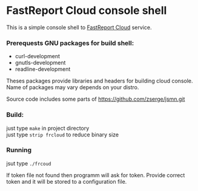 # FastReport Cloud console shell #

This is a simple console shell to [FastReport Cloud](https://fastreport.cloud/ "FastReport.Cloud") service.

### Prerequests GNU packages for build shell: ### 
<ul>
<li>curl-development</li>
<li>gnutls-development</li>
<li>readline-development</li>
</ul>     

Theses packages provide libraries and headers for building cloud console. Name of packages may vary depends on your distro.

Source code includes some parts of https://github.com/zserge/jsmn.git 

### Build: ###  

just type ```make``` in project directory  
just type ```strip frcloud``` to reduce binary size
  
### Running ###

jsut type ```./frcoud```

If token file not found then programm will ask for token. Provide correct token and it will be stored to a configuration file. 


